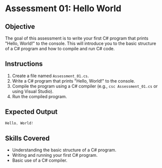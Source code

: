 # Assessment 01: Hello World

## Objective

The goal of this assessment is to write your first C# program that prints "Hello, World!" to the console. This will introduce you to the basic structure of a C# program and how to compile and run C# code.

## Instructions

1. Create a file named `Assessment_01.cs`.
2. Write a C# program that prints "Hello, World!" to the console.
3. Compile the program using a C# compiler (e.g., `csc Assessment_01.cs` or using Visual Studio).
4. Run the compiled program.

## Expected Output

```c#
Hello, World!
```

## Skills Covered

- Understanding the basic structure of a C# program.
- Writing and running your first C# program.
- Basic use of a C# compiler.
